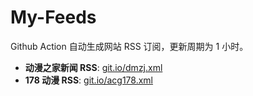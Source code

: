 # My-Feeds

Github Action 自动生成网站 RSS 订阅，更新周期为 1 小时。

+ **动漫之家新闻 RSS**: [git.io/dmzj.xml](https://git.io/dmzj.xml)
+ **178 动漫 RSS**: [git.io/acg178.xml](https://git.io/acg178.xml)
